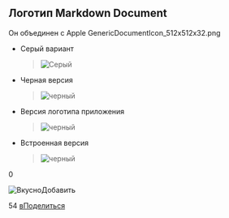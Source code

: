 ## Логотип Markdown Document

Он объединен с Apple GenericDocumentIcon_512x512x32.png

- Серый вариант

  > ![Серый](http://pad.haroopress.com/docs/ko/markdown-doc-logos/images/MarkdownDocumentIcon_Gray_512x512x32.png)

- Черная версия

  > ![черный](http://pad.haroopress.com/docs/ko/markdown-doc-logos/images/MarkdownDocumentIcon_Black_512x512x32.png)


- Версия логотипа приложения

  > ![черный](http://pad.haroopress.com/docs/ko/markdown-doc-logos/images/markdown.png)

- Встроенная версия

  > ![черный](http://pad.haroopress.com/docs/ko/markdown-doc-logos/images/markdown-large.png)

0

![Вкусно](http://www.delicious.com/static/img/delicious.small.gif)Добавить

54
[вПоделиться](javascript:void(0);)